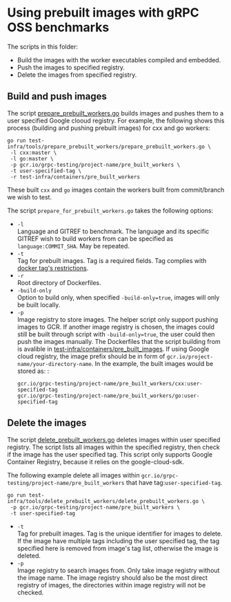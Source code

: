 # Using prebuilt images with gRPC OSS benchmarks

The scripts in this folder:
* Build the images with the worker executables compiled and embedded.
* Push the images to specified registry.
* Delete the images from specified registry.

## Build and push images

The script [prepare_prebuilt_workers.go](pre_built_workers/prepare_prebuilt_workers.go) 
builds images and pushes them to a user specified Google clooud registry. For example, the following shows this process (building and pushing prebuilt images) for cxx and go workers:
```
go run test-infra/tools/prepare_prebuilt_workers/prepare_prebuilt_workers.go \
 -l cxx:master \
 -l go:master \
 -p gcr.io/grpc-testing/project-name/pre_built_workers \
 -t user-specified-tag \
 -r test-infra/containers/pre_built_workers
```

These built `cxx` and `go` images contain the workers built from commit/branch we wish 
to test. 

The script `prepare_for_prebuilt_workers.go` takes the following options:
* `-l `<br> Language and GITREF to benchmark. The language and its specific 
GITREF wish to build workers from can be specified as `language:COMMIT_SHA`.
May be repeated.
* `-t` <br> Tag for prebuilt images. Tag is a required fields. Tag complies with 
[docker tag's restrictions](https://docs.docker.com/engine/reference/commandline/tag/#extended-description). 
* `-r` <br> Root directory of Dockerfiles.
* `-build-only` <br> Option to build only, when specified 
  `-build-only=true`, images will only be built locally.
* `-p` <br> Image registry to store images. The helper script only support pushing images to GCR. If another image registry is chosen, the images could still be built through script with `-build-only=true`, the user could then push the images manually. The Dockerfiles that the script building from is avalible in [test-infra/containers/pre_built_images](test-infra/containers/pre_built_images). If using Google cloud registry, the image prefix should be in form of `gcr.io/project-name/your-directory-name`. In the example, the built images would be stored as: 
 :
  ```
  gcr.io/grpc-testing/project-name/pre_built_workers/cxx:user-specified-tag
  gcr.io/grpc-testing/project-name/pre_built_workers/go:user-specified-tag
  ```

## Delete the images

The script [delete_prebuilt_workers.go](prebuilt_workers/delete_prebuilt_workers.go) 
deletes images within user specified registry. The script lists all images
within the specified registry, then check if the image has the user specified 
tag. This script only supports Google Container Registry, because it relies on the google-cloud-sdk.

The following example delete all images within 
`gcr.io/grpc-testing/project-name/pre_built_workers` that have 
tag:`user-specified-tag`.

```
go run test-infra/tools/delete_prebuilt_workers/delete_prebuilt_workers.go \
 -p gcr.io/grpc-testing/project-name/pre_built_workers \
 -t user-specified-tag
```

* `-t` <br> Tag for prebuilt images. Tag is the unique identifier for images to 
delete. If the image have multiple tags including the user specified
tag, the tag specified here is removed from image's tag list, otherwise the 
image is deleted.
* `-p` <br> Image registry to search images from. Only take image registry
without the image name. The image registry should also be the most direct 
registry of images, the directories within image registry will not be checked.
